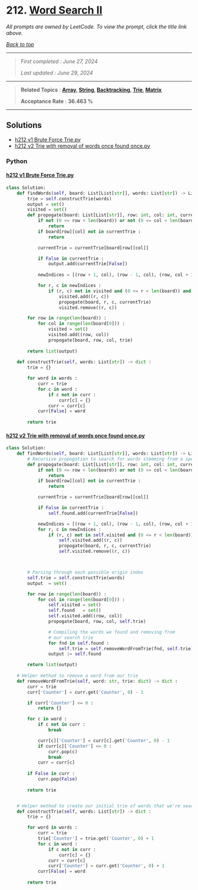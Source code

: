 # 212. [Word Search II](<https://leetcode.com/problems/word-search-ii>)

*All prompts are owned by LeetCode. To view the prompt, click the title link above.*

*[Back to top](<../README.md>)*

------

> *First completed : June 27, 2024*
>
> *Last updated : June 29, 2024*

------

> **Related Topics** : **[Array](<by_topic/Array.md>), [String](<by_topic/String.md>), [Backtracking](<by_topic/Backtracking.md>), [Trie](<by_topic/Trie.md>), [Matrix](<by_topic/Matrix.md>)**
>
> **Acceptance Rate** : **36.463 %**

------

## Solutions

- [h212 v1 Brute Force Trie.py](<../my-submissions/h212 v1 Brute Force Trie.py>)
- [h212 v2 Trie with removal of words once found once.py](<../my-submissions/h212 v2 Trie with removal of words once found once.py>)
### Python
#### [h212 v1 Brute Force Trie.py](<../my-submissions/h212 v1 Brute Force Trie.py>)
```Python
class Solution:
    def findWords(self, board: List[List[str]], words: List[str]) -> List[str]:
        trie = self.constructTrie(words)
        output = set()
        visited = set()
        def propogate(board: List[List[str]], row: int, col: int, currentTrie: dict) -> None :
            if not (0 <= row < len(board)) or not (0 <= col < len(board[0])) :
                return
            if board[row][col] not in currentTrie :
                return

            currentTrie = currentTrie[board[row][col]]

            if False in currentTrie :
                output.add(currentTrie[False])
            
            newIndices = [(row + 1, col), (row - 1, col), (row, col + 1), (row, col - 1)]

            for r, c in newIndices :
                if (r, c) not in visited and (0 <= r < len(board)) and (0 <= c < len(board[0])):
                    visited.add((r, c))
                    propogate(board, r, c, currentTrie)
                    visited.remove((r, c))

        for row in range(len(board)) :
            for col in range(len(board[0])) :
                visited = set()
                visited.add((row, col))
                propogate(board, row, col, trie)
            
        return list(output)
    
    def constructTrie(self, words: List[str]) -> dict :
        trie = {}

        for word in words :
            curr = trie
            for c in word :
                if c not in curr :
                    curr[c] = {}
                curr = curr[c]
            curr[False] = word
        
        return trie
```

#### [h212 v2 Trie with removal of words once found once.py](<../my-submissions/h212 v2 Trie with removal of words once found once.py>)
```Python
class Solution:
    def findWords(self, board: List[List[str]], words: List[str]) -> List[str]:
        # Recursive propogation to search for words stemming from a specific index
        def propogate(board: List[List[str]], row: int, col: int, currentTrie) -> None :
            if not (0 <= row < len(board)) or not (0 <= col < len(board[0])) :
                return
            if board[row][col] not in currentTrie :
                return

            currentTrie = currentTrie[board[row][col]]

            if False in currentTrie :
                self.found.add(currentTrie[False])

            newIndices = [(row + 1, col), (row - 1, col), (row, col + 1), (row, col - 1)]
            for r, c in newIndices :
                if (r, c) not in self.visited and (0 <= r < len(board)) and (0 <= c < len(board[0])):
                    self.visited.add((r, c))
                    propogate(board, r, c, currentTrie)
                    self.visited.remove((r, c))



        # Parsing through each possible origin index
        self.trie = self.constructTrie(words)
        output  = set()

        for row in range(len(board)) :
            for col in range(len(board[0])) :
                self.visited = set()
                self.found   = set()
                self.visited.add((row, col))
                propogate(board, row, col, self.trie)

                # Compiling the words we found and removing from
                # our search trie
                for fnd in self.found :
                    self.trie = self.removeWordFromTrie(fnd, self.trie)
                output |= self.found

        return list(output)
    
    # Helper method to remove a word from our trie
    def removeWordFromTrie(self, word: str, trie: dict) -> dict : 
        curr = trie
        curr['Counter'] = curr.get('Counter', 0) - 1

        if curr['Counter'] <= 0 :
            return {}

        for c in word :
            if c not in curr :
                break

            curr[c]['Counter'] = curr[c].get('Counter', 0) - 1
            if curr[c]['Counter'] <= 0 :
                curr.pop(c)
                break
            curr = curr[c]
        
        if False in curr :
            curr.pop(False)
        
        return trie


    # Helper method to create our initial trie of words that we're searching for
    def constructTrie(self, words: List[str]) -> dict :
        trie = {}

        for word in words :
            curr = trie
            trie['Counter'] = trie.get('Counter', 0) + 1
            for c in word :
                if c not in curr :
                    curr[c] = {}
                curr = curr[c]
                curr['Counter'] = curr.get('Counter', 0) + 1
            curr[False] = word
        
        return trie
```

